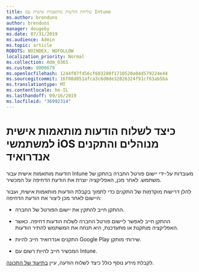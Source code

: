 ```yaml
---
title: שליחת הודעות מותאמות אישית עם Intune
ms.author: brenduns
author: brenduns
manager: dougeby
ms.date: 07/31/2019
ms.audience: Admin
ms.topic: article
ROBOTS: NOINDEX, NOFOLLOW
localization_priority: Normal
ms.collection: Adm_O365
ms.custom: 9000679
ms.openlocfilehash: 1244f07fd56cf603280f1710520a04d579224e44
ms.sourcegitcommit: 16f08d051afca3c6d0de32826324f91cf63ab5ba
ms.translationtype: MT
ms.contentlocale: he-IL
ms.lasthandoff: 09/16/2019
ms.locfileid: "36992314"
---
```

# <a name="how-to-send-custom-notifications-to-the-users-of-managed-ios-and-android-devices"></a>כיצד לשלוח הודעות מותאמות אישית למשתמשי iOS מנוהלים והתקנים אנדרואיד

הודעות מותאמות אישית עבור Intune מעובדות על-ידי יישום פורטל החברה בהתקן של משתמש. לאחר מכן, האפליקציה יוצרת את הודעת הדחיפה על המכשיר.

להלן דרישות מוקדמות של התקנים כדי לתמוך בקבלת הודעות מותאמות אישית, ועבור היישום לאחר מכן ליצור את הודעת הדחיפה:

- ההתקן חייב להתקין את יישום הפורטל של החברה.  

- ההתקן חייב לאפשר ליישום פורטל החברה לשלוח הודעות דחיפה. כאשר האפליקציה מותקנת או מתעדכנת, היא תנחה את המשתמש להתיר הודעות.

- התקנים אנדרואיד חייב להיות Google Play שירותי מותקן.

- המכשיר חייב להיות רשום עם Intune.

לקבלת מידע נוסף כולל כיצד לשלוח הודעה, עיין [בתיעוד של התכונה](https://docs.microsoft.com/intune/custom-notifications).
